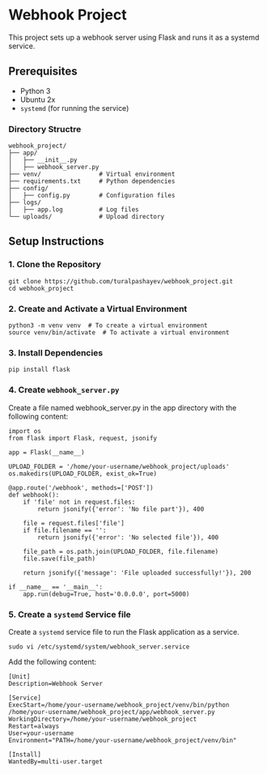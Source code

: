 # Webhook Project

This project sets up a webhook server using Flask and runs it as a systemd service.

## Prerequisites

- Python 3
- Ubuntu 2x 
- `systemd` (for running the service)

### Directory Structre
```plaintext
webhook_project/
├── app/
│   ├── __init__.py
│   ├── webhook_server.py
├── venv/                # Virtual environment
├── requirements.txt     # Python dependencies
├── config/
│   ├── config.py        # Configuration files
├── logs/
│   ├── app.log          # Log files
└── uploads/             # Upload directory
```


## Setup Instructions

### 1. Clone the Repository
```
git clone https://github.com/turalpashayev/webhook_project.git
cd webhook_project
```

### 2. Create and Activate a Virtual Environment
```
python3 -m venv venv  # To create a virtual environment
source venv/bin/activate  # To activate a virtual environment
```
### 3. Install Dependencies
```
pip install flask
```

### 4. Create `webhook_server.py`
Create a file named webhook_server.py in the app directory with the following content:
```
import os
from flask import Flask, request, jsonify

app = Flask(__name__)

UPLOAD_FOLDER = '/home/your-username/webhook_project/uploads'
os.makedirs(UPLOAD_FOLDER, exist_ok=True)

@app.route('/webhook', methods=['POST'])
def webhook():
    if 'file' not in request.files:
        return jsonify({'error': 'No file part'}), 400
    
    file = request.files['file']
    if file.filename == '':
        return jsonify({'error': 'No selected file'}), 400

    file_path = os.path.join(UPLOAD_FOLDER, file.filename)
    file.save(file_path)

    return jsonify({'message': 'File uploaded successfully!'}), 200

if __name__ == '__main__':
    app.run(debug=True, host='0.0.0.0', port=5000)

```

### 5. Create a `systemd` Service file
Create a `systemd` service file to run the Flask application as a service.
```
sudo vi /etc/systemd/system/webhook_server.service
```
Add the following content:
```
[Unit]
Description=Webhook Server

[Service]
ExecStart=/home/your-username/webhook_project/venv/bin/python /home/your-username/webhook_project/app/webhook_server.py
WorkingDirectory=/home/your-username/webhook_project
Restart=always
User=your-username
Environment="PATH=/home/your-username/webhook_project/venv/bin"

[Install]
WantedBy=multi-user.target
```


